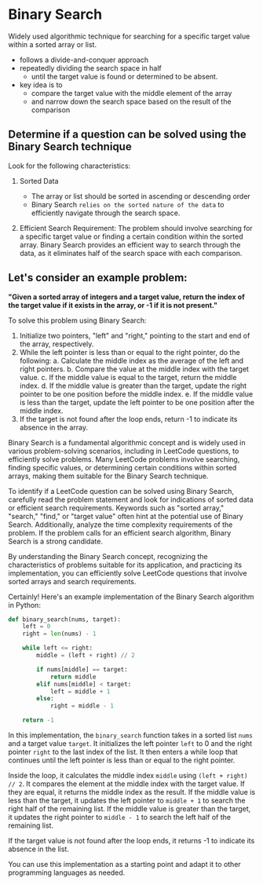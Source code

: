 # Binary Search 
Widely used algorithmic technique for searching for a specific target value within a sorted array or list. 
- follows a divide-and-conquer approach
- repeatedly dividing the search space in half 
    - until the target value is found or determined to be absent. 
- key idea is to 
    - compare the target value with the middle element of the array 
    - and narrow down the search space based on the result of the comparison

## Determine if a question can be solved using the Binary Search technique
Look for the following characteristics:
1. Sorted Data
    - The array or list should be sorted in ascending or descending order
    - Binary Search `relies on the sorted nature of the data` to efficiently navigate through the search space.

2. Efficient Search Requirement: The problem should involve searching for a specific target value or finding a certain condition within the sorted array. Binary Search provides an efficient way to search through the data, as it eliminates half of the search space with each comparison.


## Let's consider an example problem: 
**"Given a sorted array of integers and a target value, return the index of the target value if it exists in the array, or -1 if it is not present."**

To solve this problem using Binary Search:

1. Initialize two pointers, "left" and "right," pointing to the start and end of the array, respectively.
2. While the left pointer is less than or equal to the right pointer, do the following:
   a. Calculate the middle index as the average of the left and right pointers.
   b. Compare the value at the middle index with the target value.
   c. If the middle value is equal to the target, return the middle index.
   d. If the middle value is greater than the target, update the right pointer to be one position before the middle index.
   e. If the middle value is less than the target, update the left pointer to be one position after the middle index.
3. If the target is not found after the loop ends, return -1 to indicate its absence in the array.

Binary Search is a fundamental algorithmic concept and is widely used in various problem-solving scenarios, including in LeetCode questions, to efficiently solve problems. Many LeetCode problems involve searching, finding specific values, or determining certain conditions within sorted arrays, making them suitable for the Binary Search technique.

To identify if a LeetCode question can be solved using Binary Search, carefully read the problem statement and look for indications of sorted data or efficient search requirements. Keywords such as "sorted array," "search," "find," or "target value" often hint at the potential use of Binary Search. Additionally, analyze the time complexity requirements of the problem. If the problem calls for an efficient search algorithm, Binary Search is a strong candidate.

By understanding the Binary Search concept, recognizing the characteristics of problems suitable for its application, and practicing its implementation, you can efficiently solve LeetCode questions that involve sorted arrays and search requirements.

Certainly! Here's an example implementation of the Binary Search algorithm in Python:

```python
def binary_search(nums, target):
    left = 0
    right = len(nums) - 1

    while left <= right:
        middle = (left + right) // 2

        if nums[middle] == target:
            return middle
        elif nums[middle] < target:
            left = middle + 1
        else:
            right = middle - 1

    return -1
```

In this implementation, the `binary_search` function takes in a sorted list `nums` and a target value `target`. It initializes the left pointer `left` to 0 and the right pointer `right` to the last index of the list. It then enters a while loop that continues until the left pointer is less than or equal to the right pointer.

Inside the loop, it calculates the middle index `middle` using `(left + right) // 2`. It compares the element at the middle index with the target value. If they are equal, it returns the middle index as the result. If the middle value is less than the target, it updates the left pointer to `middle + 1` to search the right half of the remaining list. If the middle value is greater than the target, it updates the right pointer to `middle - 1` to search the left half of the remaining list.

If the target value is not found after the loop ends, it returns -1 to indicate its absence in the list.

You can use this implementation as a starting point and adapt it to other programming languages as needed.